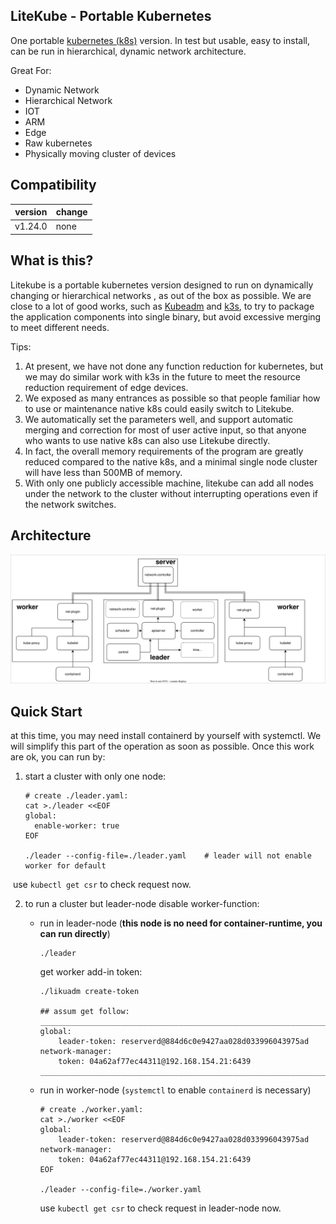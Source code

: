 ## LiteKube - Portable Kubernetes

One portable [kubernetes (k8s)](https://github.com/kubernetes/kubernetes) version. In test but usable, easy to install, can be run in hierarchical, dynamic network architecture. 

Great For:

* Dynamic Network
* Hierarchical Network
* IOT
* ARM
* Edge
* Raw kubernetes
* Physically moving cluster of devices

## Compatibility

| version | change |
| ------- | ------ |
| v1.24.0 | none   |

## What is this?

Litekube is a portable kubernetes version designed to run on dynamically changing or hierarchical networks , as out of the box as possible. We are close to a lot of good works, such as [Kubeadm](https://github.com/kubernetes/kubeadm) and [k3s](https://github.com/k3s-io/k3s), to try to package the application components into single binary, but avoid excessive merging to meet different needs. 

Tips:

1. At present, we have not done any function reduction for kubernetes, but we may do similar work with k3s in the future to meet the resource reduction requirement of edge devices.
2. We exposed as many entrances as possible so that people familiar how to use or maintenance native k8s could easily switch to Litekube.
3. We automatically set the parameters well, and support automatic merging and correction for most of user active input, so that anyone who wants to use native k8s can also use Litekube directly.
4. In fact, the overall memory requirements of the program are greatly reduced compared to the native k8s, and a minimal single node cluster will have less than 500MB of memory.
5. With only one publicly accessible machine, litekube can add all nodes under the network to the cluster without interrupting operations even if the network switches.

## Architecture

![architecture](docs/architecture/architecture.svg)

## Quick Start

at this time, you may need install containerd by yourself with systemctl. We will simplify this part of the operation as soon as possible. Once this work are ok, you can run by:

1. start a cluster with only one node:

    ```shell
    # create ./leader.yaml:
    cat >./leader <<EOF
    global:
      enable-worker: true
    EOF
    
    ./leader --config-file=./leader.yaml	# leader will not enable worker for default
    ```

​		use `kubectl get csr` to check request now.

2. to run a cluster but leader-node disable worker-function:
    * run in leader-node  (**this node is no need for container-runtime, you can run directly**)
    
        ```shell
        ./leader
        ```
    
        get worker add-in token:
    
        ```shell
        ./likuadm create-token
        
        ## assum get follow:
        _________________________________________________________________
        global:
            leader-token: reserverd@884d6c0e9427aa028d033996043975ad
        network-manager:
            token: 04a62af77ec44311@192.168.154.21:6439
        _________________________________________________________________
        ```
    
    * run in worker-node (`systemctl` to enable `containerd` is necessary)
    
        ```shell
        # create ./worker.yaml:
        cat >./worker <<EOF
        global:
            leader-token: reserverd@884d6c0e9427aa028d033996043975ad
        network-manager:
            token: 04a62af77ec44311@192.168.154.21:6439
        EOF
        
        ./leader --config-file=./worker.yaml
        ```
    
        use `kubectl get csr` to check request in leader-node now.
